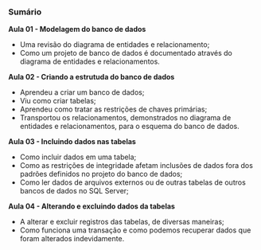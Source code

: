 ### Sumário

**Aula 01 - Modelagem do banco de dados**

- Uma revisão do diagrama de entidades e relacionamento;
- Como um projeto de banco de dados é documentado através do diagrama de entidades e relacionamentos.

**Aula 02 - Criando a estrutuda do banco de dados**

- Aprendeu a criar um banco de dados;
- Viu como criar tabelas;
- Aprendeu como tratar as restrições de chaves primárias;
- Transportou os relacionamentos, demonstrados no diagrama de entidades e relacionamentos, para o esquema do banco de dados.

**Aula 03 - Incluindo dados nas tabelas**

- Como incluir dados em uma tabela;
- Como as restrições de integridade afetam inclusões de dados fora dos padrões definidos no projeto do banco de dados;
- Como ler dados de arquivos externos ou de outras tabelas de outros bancos de dados no SQL Server;

**Aula 04 - Alterando e excluindo dados da tabelas**

- A alterar e excluir registros das tabelas, de diversas maneiras;
- Como funciona uma transação e como podemos recuperar dados que foram alterados indevidamente.
